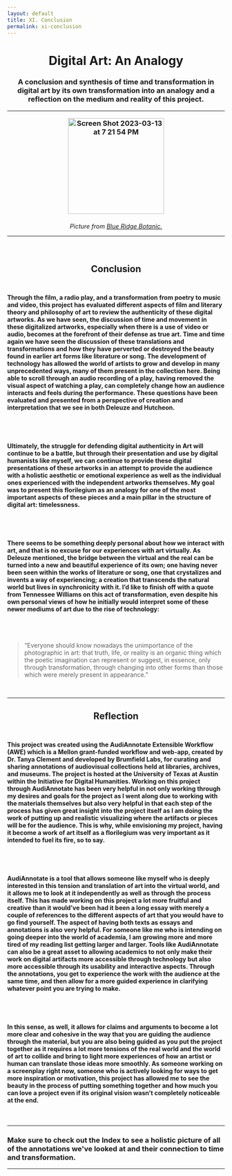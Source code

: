 ```yaml
---
layout: default
title: XI. Conclusion
permalink: xi-conclusion
---
```

<!-- Add an essay or interpretive material below this line,
using HTML or markdown.  Do not modify this file above this line -->
<h1><center>Digital Art: An Analogy</center>
<h3><center>A conclusion and synthesis of time and transformation in digital art by its own transformation into an analogy and a reflection on the medium and reality of this project.</center>
<hr>
<p style="text-align:center;"><img width="222" alt="Screen Shot 2023-03-13 at 7 21 54 PM" src="https://user-images.githubusercontent.com/122332459/224860584-d20bbe41-076f-4e22-a810-3cf55202a694.png"></p>
<h6><center>Picture from <a href="https://www.blueridgebotanic.com/blog/florilegium">Blue Ridge Botanic.</a></center>
<hr>
<br>
<h2><center>Conclusion</center>
<br>
<h4>Through the film, a radio play, and a transformation from poetry to music and video, this project has evaluated different aspects of film and literary theory and philosophy of art to review the authenticity of these digital artworks. As we have seen, the discussion of time and movement in these digitalized artworks, especially when there is a use of video or audio, becomes at the forefront of their defense as true art. Time and time again we have seen the discussion of these translations and transformations and how they have perverted or destroyed the beauty found in earlier art forms like literature or song. The development of technology has allowed the world of artists to grow and develop in many unprecedented ways, many of them present in the collection here. Being able to scroll through an audio recording of a play, having removed the visual aspect of watching a play, can completely change how an audience interacts and feels during the performance. These questions have been evaluated and presented from a perspective of creation and interpretation that we see in both Deleuze and Hutcheon.</h4>
<br>
<br>
<h4>Ultimately, the struggle for defending digital authenticity in Art will continue to be a battle, but through their presentation and use by digital humanists like myself, we can continue to provide these digital presentations of these artworks in an attempt to provide the audience with a holistic aesthetic or emotional experience as well as the individual ones experienced with the independent artworks themselves. My goal was to present this florilegium as an analogy for one of the most important aspects of these pieces and a main pillar in the structure of digital art: timelessness.</h4>
<br>
<br>
<h4>There seems to be something deeply personal about how we interact with art, and that is no excuse for our experiences with art virtually. As Deleuze mentioned, the bridge between the virtual and the real can be turned into a new and beautiful experience of its own; one having never been seen within the works of literature or song, one that crystalizes and invents a way of experiencing; a creation that transcends the natural world but lives in synchronicity with it. I’d like to finish off with a quote from Tennessee Williams on this act of transformation, even despite his own personal views of how he initially would interpret some of these newer mediums of art due to the rise of technology:</h4>
<br>
<br>
<blockquote>“Everyone should know nowadays the unimportance of the photographic in art: that truth, life, or reality is an organic thing which the poetic imagination can represent or suggest, in essence, only through transformation, through changing into other forms than those which were merely present in appearance.”</blockquote>
<br>
<hr>
<h2><center>Reflection</center>
<br>
<h4>This project was created using the AudiAnnotate Extensible Workflow (AWE) which is a Mellon grant-funded workflow and web-app, created by Dr. Tanya Clement and developed by Brumfield Labs, for curating and sharing annotations of audiovisual collections held at libraries, archives, and museums. The project is hosted at the University of Texas at Austin within the Initiative for Digital Humanities. Working on this project through AudiAnnotate has been very helpful in not only working through my desires and goals for the project as I went along due to working with the materials themselves but also very helpful in that each step of the process has given great insight into the project itself as I am doing the work of putting up and realistic visualizing where the artifacts or pieces will be for the audience. This is why, while envisioning my project, having it become a work of art itself as a florilegium was very important as it intended to fuel its fire, so to say.</h4>
<br>
<br>
<h4>AudiAnnotate is a tool that allows someone like myself who is deeply interested in this tension and translation of art into the virtual world, and it allows me to look at it independently as well as through the process itself. This has made working on this project a lot more fruitful and creative than it would’ve been had it been a long essay with merely a couple of references to the different aspects of art that you would have to go find yourself. The aspect of having both texts as essays and annotations is also very helpful. For someone like me who is intending on going deeper into the world of academia, I am growing more and more tired of my reading list getting larger and larger. Tools like AudiAnnotate can also be a great asset to allowing academics to not only make their work on digital artifacts more accessible through technology but also more accessible through its usability and interactive aspects. Through the annotations, you get to experience the work with the audience at the same time, and then allow for a more guided experience in clarifying whatever point you are trying to make.</h4>
<br>
<br>
<h4>In this sense, as well, it allows for claims and arguments to become a lot more clear and cohesive in the way that you are guiding the audience through the material, but you are also being guided as you put the project together as it requires a lot more tensions of the real world and the world of art to collide and bring to light more experiences of how an artist or human can translate those ideas more smoothly. As someone working on a screenplay right now, someone who is actively looking for ways to get more inspiration or motivation, this project has allowed me to see the beauty in the process of putting something together and how much you can love a project even if its original vision wasn’t completely noticeable at the end.</h4>
<br>
<hr>
<h3>Make sure to check out the Index to see a holistic picture of all of the annotations we've looked at and their connection to time and transformation.</h3>
<hr>
